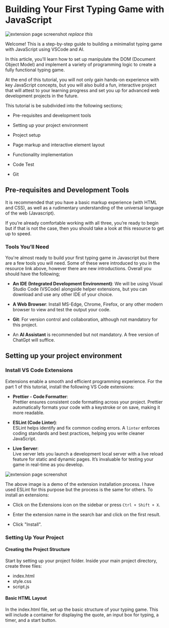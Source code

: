 # Building Your First Typing Game with JavaScript

![extension page screenshot](JS_Series\Assets\typing-game.png) *replace this*

Welcome! This is a step-by-step guide to building a minimalist typing game with JavaScript using VSCode and AI.

In this article, you'll learn how to set up manipulate the DOM (Document Object Model) and implement a variety of programming logic to create a fully functional typing game.

At the end of this tutorial, you will not only gain hands-on experience with key JavaScript concepts, but you will also build a fun, interactive project that will attest to your learning progress and set you up for advanced web development projects in the future.

This tutorial is be subdivided into the following sections;

- Pre-requisites and development tools

- Setting up your project environment

- Project setup

- Page markup and interactive element layout

- Functionality implementation

- Code Test

- Git

## Pre-requisites and Development Tools

It is recommended that you have a basic markup experience (with HTML and CSS), as well as a rudimentary understanding of the universal language of the web (Javascript).

If you’re already comfortable working with all three, you’re ready to begin but if that is not the case, then you should take a look at this resource to get up to speed.

### Tools You’ll Need

You're almost ready to build your first typing game in Javascript but there are a few tools you will need. Some of these were introduced to you in the resource link above, however there are new introductions. Overall you should have the following;

- **An IDE (Integrated Development Environment)**: We will be using Visual Studio Code (VSCode) alongside helper extensions, but you can download and use any other IDE of your choice.

- **A Web Browser**: Install MS-Edge, Chrome, Firefox, or any other modern browser to view and test the output your code.

- **Git**: For version control and collaboration, although not mandatory for this project.

- An **AI Assistant** is recommended but not mandatory. A free version of ChatGpt will suffice.

## Setting up your project environment

### Install VS Code Extensions

Extensions enable a smooth and efficient programming experience. For the part 1 of this tutorial, install the following VS Code extensions:

- **Prettier - Code Formatter**:   
Prettier ensures consistent code formatting across your project. Prettier automatically formats your code with a keystroke or on save, making it more readable.

- **ESLint (Code Linter)**:   
ESLint helps identify and fix common coding errors. A `linter` enforces coding standards and best practices, helping you write cleaner JavaScript.

- **Live Server**:  
Live server lets you launch a development local server with a live reload feature for static and dynamic pages. It’s invaluable for testing your game in real-time as you develop.

![extension page screenshot](./JS_Series/Assets/VS%20code%20-%20ESLint.png)

The above image is a demo of the extension installation process. I have used ESLint for this purpose but the process is the same for others. To install an extensions:

- Click on the Extensions icon on the sidebar or press `Ctrl + Shift + X`.

- Enter the extension name in the search bar and click on the first result.

- Click "Install".

### Setting Up Your Project

#### Creating the Project Structure

Start by setting up your project folder. Inside your main project directory, create three files:

- index.html
- style.css
- script.js

#### Basic HTML Layout

In the index.html file, set up the basic structure of your typing game. This will include a container for displaying the quote, an input box for typing, a timer, and a start button.
